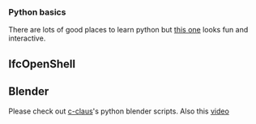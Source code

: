 ### Python basics

There are lots of good places to learn python but [this one](https://www.learnpython.org/) looks fun and interactive.




## IfcOpenShell

## Blender

Please check out [c-claus](https://github.com/C-Claus/BlenderScripts)'s python blender scripts. Also this [video](https://www.youtube.com/watch?v=8835RgwH-pM&ab_channel=C.Claus)
